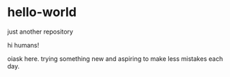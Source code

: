 # hello-world
just another repository

hi humans!

oiask here. trying something new and aspiring to make less mistakes each day.
